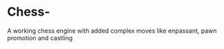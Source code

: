 # Chess-
A working chess engine with added complex moves like enpassant, pawn promotion and castling
